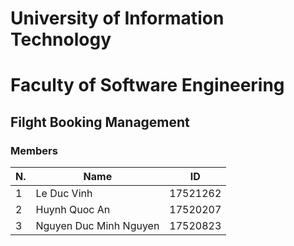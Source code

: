 # University of Information Technology
# Faculty of Software Engineering
## Filght Booking Management

### Members
| N. | Name | ID |
| - | - | - |
| 1 | Le Duc Vinh | 17521262 |
| 2 | Huynh Quoc An | 17520207 |
| 3 | Nguyen Duc Minh Nguyen | 17520823 |
